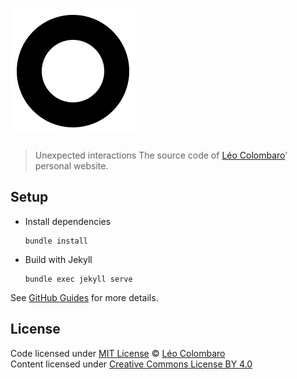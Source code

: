 # [![colombaro.fr](assets/favicons/favicon.svg)](https://colombaro.fr)

> Unexpected interactions
> The source code of [Léo Colombaro](https://colombaro.fr)' personal website.

## Setup

* Install dependencies
  ```console
  bundle install
  ```
  
* Build with Jekyll
  ```console
  bundle exec jekyll serve
  ```

See [GitHub Guides](https://help.github.com/articles/setting-up-your-github-pages-site-locally-with-jekyll/) for more details.

## License

Code licensed under [MIT License](LICENSE) © [Léo Colombaro](https://colombaro.fr)  
Content licensed under [Creative Commons License BY 4.0](https://creativecommons.org/licenses/by/4.0/)
